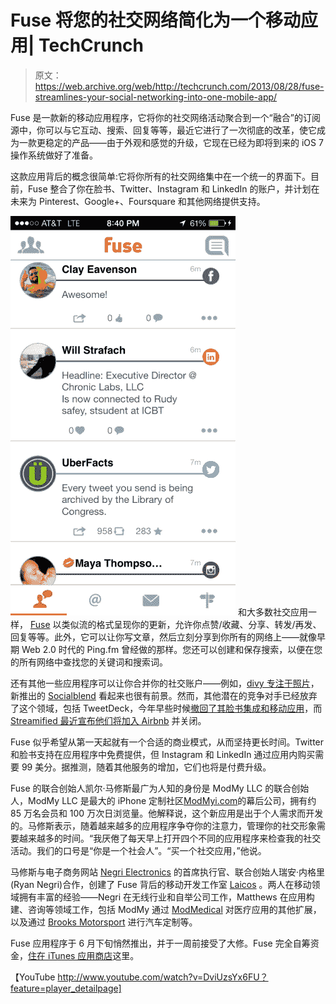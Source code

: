 # Fuse 将您的社交网络简化为一个移动应用| TechCrunch

> 原文：<https://web.archive.org/web/http://techcrunch.com/2013/08/28/fuse-streamlines-your-social-networking-into-one-mobile-app/>

Fuse 是一款新的移动应用程序，它将你的社交网络活动聚合到一个“融合”的订阅源中，你可以与它互动、搜索、回复等等，最近它进行了一次彻底的改革，使它成为一款更稳定的产品——由于外观和感觉的升级，它现在已经为即将到来的 iOS 7 操作系统做好了准备。

这款应用背后的概念很简单:它将你所有的社交网络集中在一个统一的界面下。目前，Fuse 整合了你在脸书、Twitter、Instagram 和 LinkedIn 的账户，并计划在未来为 Pinterest、Google+、Foursquare 和其他网络提供支持。

[![fuse3](img/b393eb83e0f0a02378c159a50548b128.png)](https://web.archive.org/web/20230319234920/https://techcrunch.com/2013/08/28/fuse-streamlines-your-social-networking-into-one-mobile-app/fuse3-2/) 和大多数社交应用一样， [Fuse](https://web.archive.org/web/20230319234920/http://laicos.com/fuse/) 以类似流的格式呈现你的更新，允许你点赞/收藏、分享、转发/再发、回复等等。此外，它可以让你写文章，然后立刻分享到你所有的网络上——就像早期 Web 2.0 时代的 Ping.fm 曾经做的那样。您还可以创建和保存搜索，以便在您的所有网络中查找您的关键词和搜索词。

还有其他一些应用程序可以让你合并你的社交账户——例如，[divy 专注于照片](https://web.archive.org/web/20230319234920/https://techcrunch.com/2013/06/02/divvy-is-photo-consumption-and-sharing-done-right/)，新推出的 [Socialblend](https://web.archive.org/web/20230319234920/https://itunes.apple.com/us/app/socialblend-combine-facebook/id653717317?mt=8) 看起来也很有前景。然而，其他潜在的竞争对手已经放弃了这个领域，包括 TweetDeck，今年早些时候[撤回了其脸书集成和移动应用](https://web.archive.org/web/20230319234920/https://blog.twitter.com/2013/update-tweetdeck)，而 [Streamified 最近宣布他们将加入 Airbnb](https://web.archive.org/web/20230319234920/http://blog.streamified.com/post/54538781142/streamified-is-joining-airbnb) 并关闭。

Fuse 似乎希望从第一天起就有一个合适的商业模式，从而坚持更长时间。Twitter 和脸书支持在应用程序中免费提供，但 Instagram 和 LinkedIn 通过应用内购买需要 99 美分。据推测，随着其他服务的增加，它们也将是付费升级。

Fuse 的联合创始人凯尔·马修斯最广为人知的身份是 ModMy LLC 的联合创始人，ModMy LLC 是最大的 iPhone 定制社区[ModMyi.com](https://web.archive.org/web/20230319234920/http://modmyi.com/)的幕后公司，拥有约 85 万名会员和 100 万次日浏览量。他解释说，这个新应用是出于个人需求而开发的。马修斯表示，随着越来越多的应用程序争夺你的注意力，管理你的社交形象需要越来越多的时间。“我厌倦了每天早上打开四个不同的应用程序来检查我的社交活动。我们的口号是“你是一个社会人”。“买一个社交应用，”他说。

马修斯与电子商务网站 [Negri Electronics](https://web.archive.org/web/20230319234920/http://negrielectronics.com/) 的首席执行官、联合创始人瑞安·内格里(Ryan Negri)合作，创建了 Fuse 背后的移动开发工作室 [Laicos](https://web.archive.org/web/20230319234920/http://laicos.com/) 。两人在移动领域拥有丰富的经验——Negri 在无线行业和自举公司工作，Matthews 在应用构建、咨询等领域工作，包括 ModMy 通过 [ModMedical](https://web.archive.org/web/20230319234920/http://modmedicalapps.com/) 对医疗应用的其他扩展，以及通过 [Brooks Motorsport](https://web.archive.org/web/20230319234920/http://brooksmotorsport.com/) 进行汽车定制等。

Fuse 应用程序于 6 月下旬悄然推出，并于一周前接受了大修。Fuse 完全自筹资金，[住在 iTunes 应用商店](https://web.archive.org/web/20230319234920/https://itunes.apple.com/us/app/fuse-social/id586162097?ls=1&mt=8)这里。

【YouTube http://www.youtube.com/watch?v=DviUzsYx6FU？feature=player_detailpage]